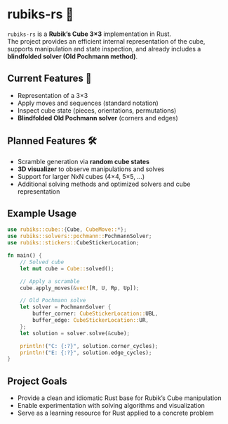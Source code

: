 # rubiks-rs 🧩

`rubiks-rs` is a **Rubik’s Cube 3×3** implementation in Rust.  
The project provides an efficient internal representation of the cube, supports manipulation and state inspection, and already includes a **blindfolded solver (Old Pochmann method)**.  

## Current Features 🚀
- Representation of a 3×3  
- Apply moves and sequences (standard notation)  
- Inspect cube state (pieces, orientations, permutations)  
- **Blindfolded Old Pochmann solver** (corners and edges)  

## Planned Features 🛠️
- Scramble generation via **random cube states**
- **3D visualizer** to observe manipulations and solves  
- Support for larger NxN cubes (4×4, 5×5, …)  
- Additional solving methods and optimized solvers and cube representation

## Example Usage
```rust
use rubiks::cube::{Cube, CubeMove::*};
use rubiks::solvers::pochmann::PochmannSolver;
use rubiks::stickers::CubeStickerLocation;

fn main() {
    // Solved cube
    let mut cube = Cube::solved();

    // Apply a scramble
    cube.apply_moves(&vec![R, U, Rp, Up]);

    // Old Pochmann solve
    let solver = PochmannSolver {
        buffer_corner: CubeStickerLocation::UBL,
        buffer_edge: CubeStickerLocation::UR,
    };
    let solution = solver.solve(&cube);

    println!("C: {:?}", solution.corner_cycles);
    println!("E: {:?}", solution.edge_cycles);
}
```

## Project Goals

- Provide a clean and idiomatic Rust base for Rubik’s Cube manipulation
- Enable experimentation with solving algorithms and visualization
- Serve as a learning resource for Rust applied to a concrete problem
